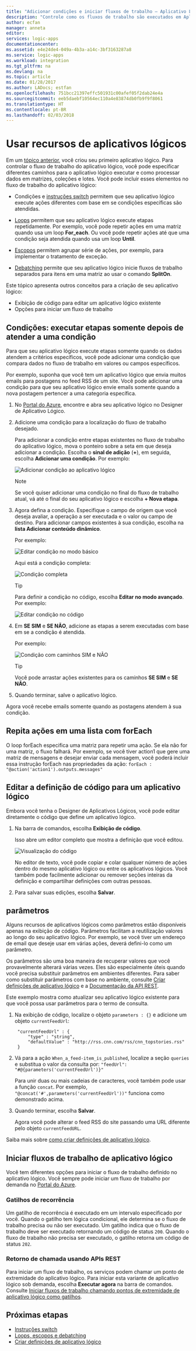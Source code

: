 ```yaml
---
title: "Adicionar condições e iniciar fluxos de trabalho – Aplicativo Lógico do Azure | Microsoft Docs"
description: "Controle como os fluxos de trabalho são executados em Aplicativos Lógicos do Azure adicionando parâmetros, gatilhos, ações e lógica condicional."
author: ecfan
manager: anneta
editor: 
services: logic-apps
documentationcenter: 
ms.assetid: e4e24de4-049a-4b3a-a14c-3bf3163287a8
ms.service: logic-apps
ms.workload: integration
ms.tgt_pltfrm: na
ms.devlang: na
ms.topic: article
ms.date: 01/28/2017
ms.author: LADocs; estfan
ms.openlocfilehash: 751bcc21397effc501931c00afef05f2dab24e4a
ms.sourcegitcommit: eeb5daebf10564ec110a4e83874db0fb9f9f8061
ms.translationtype: HT
ms.contentlocale: pt-BR
ms.lasthandoff: 02/03/2018
---
```

# <a name="use-logic-apps-features"></a>Usar recursos de aplicativos lógicos

Em um [tópico anterior](../logic-apps/quickstart-create-first-logic-app-workflow.md), você criou seu primeiro aplicativo lógico. Para controlar o fluxo de trabalho do aplicativo lógico, você pode especificar diferentes caminhos para o aplicativo lógico executar e como processar dados em matrizes, coleções e lotes. Você pode incluir esses elementos no fluxo de trabalho do aplicativo lógico:

* Condições e [instruções switch](../logic-apps/logic-apps-switch-case.md) permitem que seu aplicativo lógico execute ações diferentes com base em se condições específicas são atendidas.

* [Loops](../logic-apps/logic-apps-loops-and-scopes.md) permitem que seu aplicativo lógico execute etapas repetidamente. Por exemplo, você pode repetir ações em uma matriz quando usa um loop **For_each**. Ou você pode repetir ações até que uma condição seja atendida quando usa um loop **Until**.

* [Escopos](../logic-apps/logic-apps-loops-and-scopes.md) permitem agrupar série de ações, por exemplo, para implementar o tratamento de exceção.

* [Debatching](../logic-apps/logic-apps-loops-and-scopes.md) permite que seu aplicativo lógico inicie fluxos de trabalho separados para itens em uma matriz ao usar o comando **SplitOn**.

Este tópico apresenta outros conceitos para a criação de seu aplicativo lógico:

* Exibição de código para editar um aplicativo lógico existente
* Opções para iniciar um fluxo de trabalho

## <a name="conditions-run-steps-only-after-meeting-a-condition"></a>Condições: executar etapas somente depois de atender a uma condição

Para que seu aplicativo lógico execute etapas somente quando os dados atendem a critérios específicos, você pode adicionar uma condição que compara dados no fluxo de trabalho em valores ou campos específicos.

Por exemplo, suponha que você tem um aplicativo lógico que envia muitos emails para postagens no feed RSS de um site. Você pode adicionar uma condição para que seu aplicativo lógico envie emails somente quando a nova postagem pertencer a uma categoria específica.

1. No [Portal do Azure](https://portal.azure.com), encontre e abra seu aplicativo lógico no Designer de Aplicativo Lógico.

2. Adicione uma condição para a localização do fluxo de trabalho desejado. 

   Para adicionar a condição entre etapas existentes no fluxo de trabalho do aplicativo lógico, mova o ponteiro sobre a seta em que deseja adicionar a condição. 
   Escolha o **sinal de adição** (**+**), em seguida, escolha **Adicionar uma condição**. Por exemplo: 

   ![Adicionar condição ao aplicativo lógico](./media/logic-apps-use-logic-app-features/add-condition.png)

   > [!NOTE]
   > Se você quiser adicionar uma condição no final do fluxo de trabalho atual, vá até o final do seu aplicativo lógico e escolha **+ Nova etapa**.

3. Agora defina a condição. Especifique o campo de origem que você deseja avaliar, a operação a ser executada e o valor ou campo de destino. Para adicionar campos existentes à sua condição, escolha na **lista Adicionar conteúdo dinâmico**.

   Por exemplo: 

   ![Editar condição no modo básico](./media/logic-apps-use-logic-app-features/edit-condition-basic-mode.png)

   Aqui está a condição completa:

   ![Condição completa](./media/logic-apps-use-logic-app-features/edit-condition-basic-mode-2.png)

   > [!TIP]
   > Para definir a condição no código, escolha **Editar no modo avançado**. Por exemplo: 
   > 
   > ![Editar condição no código](./media/logic-apps-use-logic-app-features/edit-condition-advanced-mode.png)

4. Em **SE SIM** e **SE NÃO**, adicione as etapas a serem executadas com base em se a condição é atendida.

   Por exemplo: 

   ![Condição com caminhos SIM e NÃO](./media/logic-apps-use-logic-app-features/condition-yes-no-path.png)

   > [!TIP]
   > Você pode arrastar ações existentes para os caminhos **SE SIM** e **SE NÃO**.

5. Quando terminar, salve o aplicativo lógico.

Agora você recebe emails somente quando as postagens atendem à sua condição.

## <a name="repeat-actions-over-a-list-with-foreach"></a>Repita ações em uma lista com forEach

O loop forEach especifica uma matriz para repetir uma ação. Se ela não for uma matriz, o fluxo falhará. Por exemplo, se você tiver action1 que gere uma matriz de mensagens e desejar enviar cada mensagem, você poderá incluir essa instrução forEach nas propriedades da ação: `forEach : "@action('action1').outputs.messages"`

## <a name="edit-the-code-definition-for-a-logic-app"></a>Editar a definição de código para um aplicativo lógico

Embora você tenha o Designer de Aplicativos Lógicos, você pode editar diretamente o código que define um aplicativo lógico.

1. Na barra de comandos, escolha **Exibição de código**.

    Isso abre um editor completo que mostra a definição que você editou.

    ![Visualização do código](media/logic-apps-use-logic-app-features/codeview.png)

    No editor de texto, você pode copiar e colar qualquer número de ações dentro do mesmo aplicativo lógico ou entre os aplicativos lógicos. 
    Você também pode facilmente adicionar ou remover seções inteiras da definição e compartilhar definições com outras pessoas.

2. Para salvar suas edições, escolha **Salvar**.

## <a name="parameters"></a>parâmetros

Alguns recursos de aplicativos lógicos como parâmetros estão disponíveis apenas na exibição de código. Parâmetros facilitam a reutilização valores ao longo do seu aplicativo lógico. Por exemplo, se você tiver um endereço de email que deseje usar em várias ações, deverá defini-lo como um parâmetro.

Os parâmetros são uma boa maneira de recuperar valores que você provavelmente alterará várias vezes. Eles são especialmente úteis quando você precisa substituir parâmetros em ambientes diferentes. Para saber como substituir parâmetros com base no ambiente, consulte [Criar definições de aplicativo lógico](../logic-apps/logic-apps-author-definitions.md) e a [Documentação da API REST](https://docs.microsoft.com/rest/api/logic).

Este exemplo mostra como atualizar seu aplicativo lógico existente para que você possa usar parâmetros para o termo de consulta.

1. Na exibição de código, localize o objeto `parameters : {}` e adicione um objeto `currentFeedUrl`:

        "currentFeedUrl" : {
            "type" : "string",
            "defaultValue" : "http://rss.cnn.com/rss/cnn_topstories.rss"
        }

2. Vá para a ação `When_a_feed-item_is_published`, localize a seção `queries` e substitua o valor da consulta por: `"feedUrl": "#@{parameters('currentFeedUrl')}"` 

    Para unir duas ou mais cadeias de caracteres, você também pode usar a função `concat`. 
    Por exemplo, `"@concat('#',parameters('currentFeedUrl'))"` funciona como demonstrado acima.

3.  Quando terminar, escolha **Salvar**. 

    Agora você pode alterar o feed RSS do site passando uma URL diferente pelo objeto `currentFeedURL`.

Saiba mais sobre [como criar definições de aplicativo lógico](../logic-apps/logic-apps-author-definitions.md).

## <a name="start-logic-app-workflows"></a>Iniciar fluxos de trabalho de aplicativo lógico

Você tem diferentes opções para iniciar o fluxo de trabalho definido no aplicativo lógico. Você sempre pode iniciar um fluxo de trabalho por demanda no [Portal do Azure].

### <a name="recurrence-triggers"></a>Gatilhos de recorrência

Um gatilho de recorrência é executado em um intervalo especificado por você. Quando o gatilho tem lógica condicional, ele determina se o fluxo de trabalho precisa ou não ser executado. Um gatilho indica que o fluxo de trabalho deve ser executado retornando um código de status `200`. Quando o fluxo de trabalho não precisa ser executado, o gatilho retorna um código de status `202`.

### <a name="callback-using-rest-apis"></a>Retorno de chamada usando APIs REST

Para iniciar um fluxo de trabalho, os serviços podem chamar um ponto de extremidade do aplicativo lógico. Para iniciar esta variante de aplicativo lógico sob demanda, escolha **Executar agora** na barra de comandos. Consulte [Iniciar fluxos de trabalho chamando pontos de extremidade de aplicativo lógico como gatilhos](../logic-apps/logic-apps-http-endpoint.md). 

<!-- Shared links -->
[Portal do Azure]: https://portal.azure.com

## <a name="next-steps"></a>Próximas etapas

* [Instruções switch](../logic-apps/logic-apps-switch-case.md) 
* [Loops, escopos e debatching](../logic-apps/logic-apps-loops-and-scopes.md)
* [Criar definições de aplicativo lógico](../logic-apps/logic-apps-author-definitions.md)